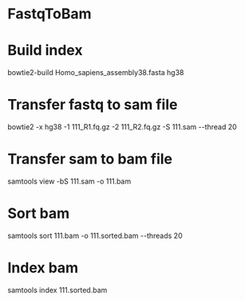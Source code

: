 # FastqToBam

# Build index
bowtie2-build Homo_sapiens_assembly38.fasta hg38

# Transfer fastq to sam file
bowtie2  -x hg38 -1 111_R1.fq.gz -2 111_R2.fq.gz  -S 111.sam --thread 20

# Transfer sam to bam file
samtools view -bS 111.sam -o 111.bam

# Sort bam
samtools sort 111.bam -o 111.sorted.bam --threads 20

# Index bam
samtools index 111.sorted.bam

